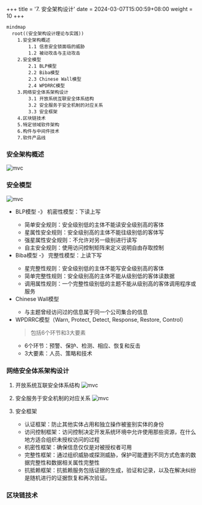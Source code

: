 +++
title = '7. 安全架构设计'
date = 2024-03-07T15:00:59+08:00
weight = 10
+++

```mermaid
mindmap
  root((安全架构设计理论与实践))
    1.安全架构概述
        1.1 信息安全锁面临的威胁
        1.2 被动攻击与主动攻击
    2.安全模型
        2.1 BLP模型
        2.2 Biba模型
        2.3 Chinese Wall模型
        2.4 WPDRRC模型
    3.网络安全体系架构设计
        3.1 开放系统互联安全体系结构
        3.2 安全服务于安全机制的对应关系
        3.3 安全框架
    4.区块链技术
    5.特定领域软件架构
    6.构件与中间件技术
    7.软件产品线
```


### 安全架构概述
![mvc](../../../images/content/ruankao/passive_active_attack.png)


### 安全模型
![mvc](../../../images/content/ruankao/security_model.png)
- BLP模型 -》 机密性模型：下读上写
    >
    * 简单安全规则：安全级别低的主体不能读安全级别高的客体
    * 星属性安全规则：安全级别高的主体不能往级别低的客体写
    * 强星属性安全规则：不允许对另一级别进行读写
    * 自主安全规则：使用访问控制矩阵来定义说明自由存取控制
- Biba模型 -》 完整性模型：上读下写
    > 
    * 星完整性规则：安全级别低的主体不能写安全级别高的客体
    * 简单完整性规则：安全级别高的主体不能从级别低的客体读数据
    * 调用属性规则：一个完整性级别低的主题不能从级别高的客体调用程序或服务
- Chinese Wall模型
    > 
    * 与主题曾经访问过的信息属于同一个公司集合的信息
- WPDRRC模型（Warn, Protect, Detect, Response, Restore, Control）
    > 包括6个环节和3大要素
    * 6个环节：预警、保护、检测、相应、恢复和反击
    * 3大要素：人员、策略和技术

### 网络安全体系架构设计
1. 开放系统互联安全体系结构
![mvc](../../../images/content/ruankao/open_system_connect_security_protocal.png)

2. 安全服务于安全机制的对应关系
![mvc](../../../images/content/ruankao/security_service_and_mechanism.png)

3. 安全框架
    >
    * 认证框架：防止其他实体占用和独立操作被鉴别实体的身份
    * 访问控制框架：访问控制决定开发系统环境中允许使用那些资源，在什么地方适合组织未授权访问的过程
    * 机密性框架：确保信息仅仅是对被授权者可用
    * 完整性框架：通过组织威胁或探测威胁，保护可能遭到不同方式危害的数据完整性和数据相关属性完整性
    * 抗抵赖框架：抗抵赖服务包括证据的生成，验证和记录，以及在解决纠纷是随机进行的证据恢复和再次验证。

### 区块链技术